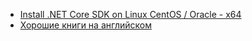 * [Install .NET Core SDK on Linux CentOS / Oracle - x64](https://dotnet.microsoft.com/download/linux-package-manager/centos/sdk-current)
* [Хорошие книги на английском](https://livebook.manning.com/)

